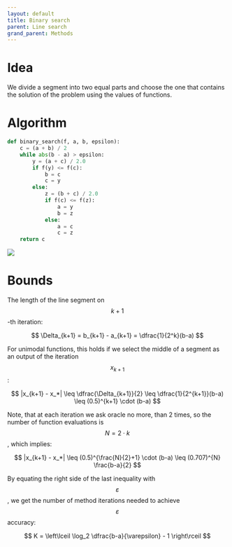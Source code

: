 ```yaml
---
layout: default
title: Binary search
parent: Line search
grand_parent: Methods
---
```

# Idea
We divide a segment into two equal parts and choose the one that contains the solution of the problem using the values of functions. 
# Algorithm
```python
def binary_search(f, a, b, epsilon):
    c = (a + b) / 2
    while abs(b - a) > epsilon:
        y = (a + c) / 2.0
        if f(y) <= f(c):
            b = c
            c = y
        else:
            z = (b + c) / 2.0
            if f(c) <= f(z):
                a = y
                b = z
            else:
                a = c
                c = z
    return c
```
![](../binary_search.gif)

# Bounds
The length of the line segment on $$k+1$$-th iteration:

$$
\Delta_{k+1} = b_{k+1} - a_{k+1} = \dfrac{1}{2^k}(b-a)
$$

For unimodal functions, this holds if we select the middle of a segment as an output of the iteration $$x_{k+1}$$: 

$$
|x_{k+1} - x_*| \leq \dfrac{\Delta_{k+1}}{2} \leq \dfrac{1}{2^{k+1}}(b-a) \leq (0.5)^{k+1} \cdot (b-a)
$$

Note, that at each iteration we ask oracle no more, than 2 times, so the number of function evaluations is $$N = 2 \cdot k$$, which implies:

$$
|x_{k+1} - x_*| \leq (0.5)^{\frac{N}{2}+1} \cdot (b-a) \leq  (0.707)^{N}  \frac{b-a}{2}
$$

By equating the right side of the last inequality with $$\varepsilon$$, we get the number of method iterations needed to achieve $$\varepsilon$$ accuracy:

$$
K = \left\lceil \log_2 \dfrac{b-a}{\varepsilon} - 1 \right\rceil
$$

